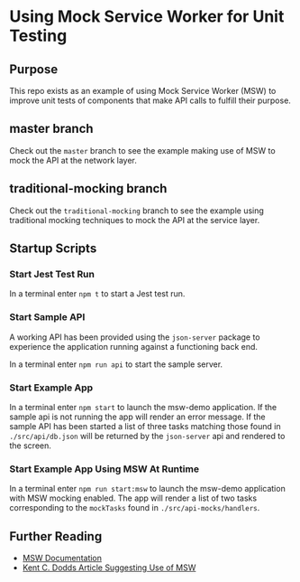 # Using Mock Service Worker for Unit Testing

## Purpose

This repo exists as an example of using Mock Service Worker (MSW) to improve unit tests of components that make API calls to fulfill their purpose.

## master branch

Check out the `master` branch to see the example making use of MSW to mock the API at the network layer.

## traditional-mocking branch

Check out the `traditional-mocking` branch to see the example using traditional mocking techniques to mock the API at the service layer.

## Startup Scripts

### Start Jest Test Run

In a terminal enter `npm t` to start a Jest test run.

### Start Sample API

A working API has been provided using the `json-server` package to experience the application running against a functioning back end.

In a terminal enter `npm run api` to start the sample server.

### Start Example App

In a terminal enter `npm start` to launch the msw-demo application. If the sample api is not running the app will render an error message. If the sample API has been started a list of three tasks matching those found in `./src/api/db.json` will be returned by the `json-server` api and rendered to the screen.

### Start Example App Using MSW At Runtime

In a terminal enter `npm run start:msw` to launch the msw-demo application with MSW mocking enabled. The app will render a list of two tasks corresponding to the `mockTasks` found in `./src/api-mocks/handlers`.

## Further Reading

- [MSW Documentation](https://mswjs.io/docs/)
- [Kent C. Dodds Article Suggesting Use of MSW](https://kentcdodds.com/blog/stop-mocking-fetch)
